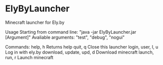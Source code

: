# ElyByLauncher
Minecraft launcher for Ely.by

Usage
Starting from command line: "java -jar ElyByLauncher.jar [Argument]"
Avaliable arguments: "test", "debug", "nogui"

Commands:
help, h                     Returns help
quit, q                     Close this launcher
login, user, l, u           Log in with ely.by
download, update, upd, d    Download minecraft
launch, run, r              Launch minecraft
